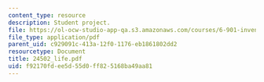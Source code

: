 ```yaml
---
content_type: resource
description: Student project.
file: https://ol-ocw-studio-app-qa.s3.amazonaws.com/courses/6-901-inventions-and-patents-fall-2005/f92170fdee5d55d0ff825168ba49aa81_24502_life.pdf
file_type: application/pdf
parent_uid: c929091c-413a-12f0-1176-eb1861802dd2
resourcetype: Document
title: 24502_life.pdf
uid: f92170fd-ee5d-55d0-ff82-5168ba49aa81
---
```

